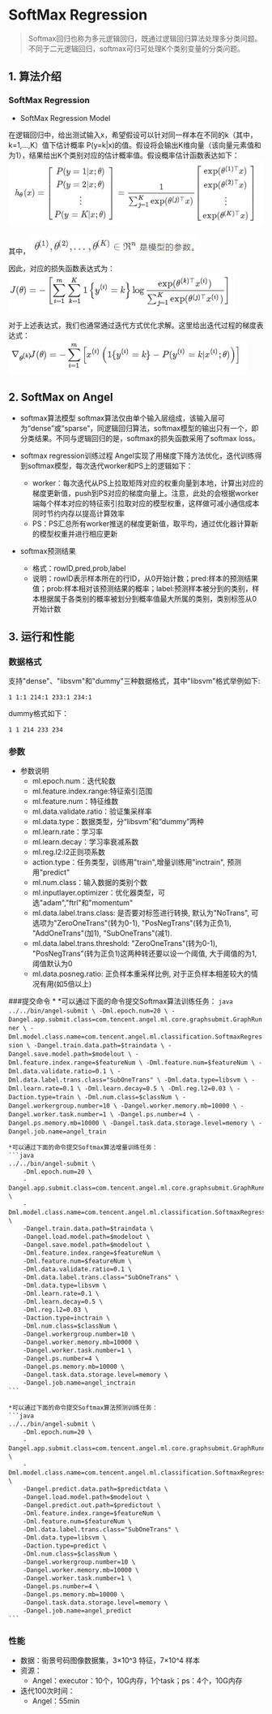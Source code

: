 # SoftMax Regression      
> Softmax回归也称为多元逻辑回归，既通过逻辑回归算法处理多分类问题。不同于二元逻辑回归，softmax可归可处理K个类别变量的分类问题。

## 1. 算法介绍
### SoftMax Regression     
* SoftMax Regression Model

在逻辑回归中，给出测试输入x，希望假设可以针对同一样本在不同的k（其中，k=1,...,K）值下估计概率 P(y=k|x)的值。假设将会输出K维向量（该向量元素值和为1），结果给出K个类别对应的估计概率值。假设概率估计函数表达如下：
![](../img/SoftMax_p.png)

其中，![](../img/SoftMax_exp.png)

因此，对应的损失函数表达式为：
![](../img/SoftMax_loss.png)

对于上述表达式，我们也通常通过迭代方式优化求解。这里给出迭代过程的梯度表达式：
![](../img/SoftMax_grad.png)

## 2. SoftMax on Angel
* softmax算法模型
softmax算法仅由单个输入层组成，该输入层可为“dense”或“sparse”，同逻辑回归算法，softmax模型的输出只有一个，即分类结果。不同与逻辑回归的是，softmax的损失函数采用了softmax loss。

* softmax regression训练过程
    Angel实现了用梯度下降方法优化，迭代训练得到softmax模型，每次迭代worker和PS上的逻辑如下：       
    * worker：每次迭代从PS上拉取矩阵对应的权重向量到本地，计算出对应的梯度更新值，push到PS对应的梯度向量上。注意，此处的会根据worker端每个样本对应的特征索引拉取对应的模型权重，这样做可减小通信成本同时节约内存以提高计算效率
    * PS：PS汇总所有worker推送的梯度更新值，取平均，通过优化器计算新的模型权重并进行相应更新
    
* softmax预测结果
    * 格式：rowID,pred,prob,label
    * 说明：rowID表示样本所在的行ID，从0开始计数；pred:样本的预测结果值；prob:样本相对该预测结果的概率；label:预测样本被分到的类别，样本根据属于各类别的概率被划分到概率值最大所属的类别，类别标签从0开始计数
    
## 3. 运行和性能
### 数据格式
支持"dense"、"libsvm"和"dummy"三种数据格式，其中"libsvm"格式举例如下:

 ```
 1 1:1 214:1 233:1 234:1
 ```   

 dummy格式如下：
    
 ```
 1 1 214 233 234
 ```

### 参数
* 参数说明           
	* ml.epoch.num：迭代轮数
    * ml.feature.index.range:特征索引范围
    * ml.feature.num：特征维数
    * ml.data.validate.ratio：验证集采样率
    * ml.data.type：数据类型，分“libsvm”和“dummy”两种
    * ml.learn.rate：学习率
    * ml.learn.decay：学习率衰减系数
    * ml.reg.l2:l2正则项系数
    * action.type：任务类型，训练用"train",增量训练用"inctrain", 预测用"predict"
    * ml.num.class：输入数据的类别个数
    * ml.inputlayer.optimizer：优化器类型，可选"adam","ftrl"和"momentum"
    * ml.data.label.trans.class: 是否要对标签进行转换, 默认为"NoTrans", 可选项为"ZeroOneTrans"(转为0-1), "PosNegTrans"(转为正负1), "AddOneTrans"(加1), "SubOneTrans"(减1). 
    * ml.data.label.trans.threshold: "ZeroOneTrans"(转为0-1), "PosNegTrans"(转为正负1)这两种转还要以设一个阈值, 大于阈值的为1, 阈值默认为0
    * ml.data.posneg.ratio: 正负样本重采样比例, 对于正负样本相差较大的情况有用(如5倍以上)
 
###提交命令
* 
    *可以通过下面的命令提交Softmax算法训练任务：
	```java
	../../bin/angel-submit \
		-Dml.epoch.num=20 \
		-Dangel.app.submit.class=com.tencent.angel.ml.core.graphsubmit.GraphRunner \
		-Dml.model.class.name=com.tencent.angel.ml.classification.SoftmaxRegression \
		-Dangel.train.data.path=$traindata \
		-Dangel.save.model.path=$modelout \
		-Dml.feature.index.range=$featureNum \
		-Dml.feature.num=$featureNum \
		-Dml.data.validate.ratio=0.1 \
		-Dml.data.label.trans.class="SubOneTrans" \
		-Dml.data.type=libsvm \
		-Dml.learn.rate=0.1 \
		-Dml.learn.decay=0.5 \
		-Dml.reg.l2=0.03 \
		-Daction.type=train \
		-Dml.num.class=$classNum \
		-Dangel.workergroup.number=10 \
		-Dangel.worker.memory.mb=10000 \
		-Dangel.worker.task.number=1 \
		-Dangel.ps.number=4 \
		-Dangel.ps.memory.mb=10000 \
		-Dangel.task.data.storage.level=memory \
		-Dangel.job.name=angel_train
	```

	*可以通过下面的命令提交Softmax算法增量训练任务：
	```java
	../../bin/angel-submit \
		-Dml.epoch.num=20 \
		-Dangel.app.submit.class=com.tencent.angel.ml.core.graphsubmit.GraphRunner \
		-Dml.model.class.name=com.tencent.angel.ml.classification.SoftmaxRegression \
		-Dangel.train.data.path=$traindata \
		-Dangel.load.model.path=$modelout \
		-Dangel.save.model.path=$modelout \
		-Dml.feature.index.range=$featureNum \
		-Dml.feature.num=$featureNum \
		-Dml.data.validate.ratio=0.1 \
		-Dml.data.label.trans.class="SubOneTrans" \
		-Dml.data.type=libsvm \
		-Dml.learn.rate=0.1 \
		-Dml.learn.decay=0.5 \
		-Dml.reg.l2=0.03 \
		-Daction.type=inctrain \
		-Dml.num.class=$classNum \
		-Dangel.workergroup.number=10 \
		-Dangel.worker.memory.mb=10000 \
		-Dangel.worker.task.number=1 \
		-Dangel.ps.number=4 \
		-Dangel.ps.memory.mb=10000 \
		-Dangel.task.data.storage.level=memory \
		-Dangel.job.name=angel_inctrain
	```

	*可以通过下面的命令提交Softmax算法预测训练任务：
	```java
	../../bin/angel-submit \
		-Dml.epoch.num=20 \
		-Dangel.app.submit.class=com.tencent.angel.ml.core.graphsubmit.GraphRunner \
		-Dml.model.class.name=com.tencent.angel.ml.classification.SoftmaxRegression \
		-Dangel.predict.data.path=$predictdata \
		-Dangel.load.model.path=$modelout \
		-Dangel.predict.out.path=$predictout \
		-Dml.feature.index.range=$featureNum \
		-Dml.feature.num=$featureNum \
		-Dml.data.label.trans.class="SubOneTrans" \
		-Dml.data.type=libsvm \
		-Daction.type=predict \
		-Dml.num.class=$classNum \
		-Dangel.workergroup.number=10 \
		-Dangel.worker.memory.mb=10000 \
		-Dangel.worker.task.number=1 \
		-Dangel.ps.number=4 \
		-Dangel.ps.memory.mb=10000 \
		-Dangel.task.data.storage.level=memory \
		-Dangel.job.name=angel_predict
	```

### 性能
* 数据：街景号码图像数据集，3×10^3 特征，7×10^4 样本
* 资源：
	* Angel：executor：10个，10G内存，1个task；ps：4个，10G内存
* 迭代100次时间：
	* Angel：55min